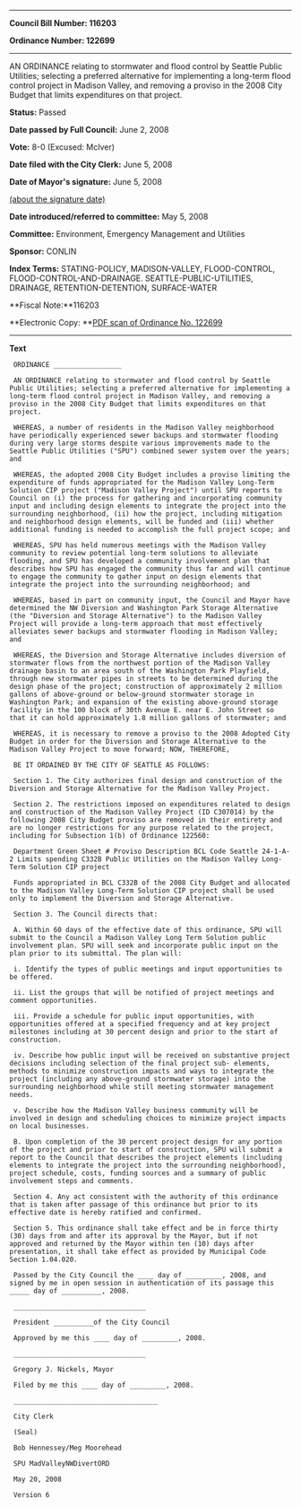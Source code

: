 

********

**Council Bill Number: 116203**
   
**Ordinance Number: 122699**
********

 AN ORDINANCE relating to stormwater and flood control by Seattle Public Utilities; selecting a preferred alternative for implementing a long-term flood control project in Madison Valley, and removing a proviso in the 2008 City Budget that limits expenditures on that project.

**Status:** Passed
   
**Date passed by Full Council:** June 2, 2008
   
**Vote:** 8-0 (Excused: McIver)
   
**Date filed with the City Clerk:** June 5, 2008
   
**Date of Mayor's signature:** June 5, 2008
   
[(about the signature date)](/~public/approvaldate.htm)
   
   
   
**Date introduced/referred to committee:** May 5, 2008
   
**Committee:** Environment, Emergency Management and Utilities
   
**Sponsor:** CONLIN
   
   
**Index Terms:** STATING-POLICY, MADISON-VALLEY, FLOOD-CONTROL, FLOOD-CONTROL-AND-DRAINAGE. SEATTLE-PUBLIC-UTILITIES, DRAINAGE, RETENTION-DETENTION, SURFACE-WATER

**Fiscal Note:**116203

**Electronic Copy: **[PDF scan of Ordinance No. 122699](/~archives/Ordinances/Ord_122699.pdf)

********

**Text**
   
```
 ORDINANCE _________________

 AN ORDINANCE relating to stormwater and flood control by Seattle Public Utilities; selecting a preferred alternative for implementing a long-term flood control project in Madison Valley, and removing a proviso in the 2008 City Budget that limits expenditures on that project.

 WHEREAS, a number of residents in the Madison Valley neighborhood have periodically experienced sewer backups and stormwater flooding during very large storms despite various improvements made to the Seattle Public Utilities ("SPU") combined sewer system over the years; and

 WHEREAS, the adopted 2008 City Budget includes a proviso limiting the expenditure of funds appropriated for the Madison Valley Long-Term Solution CIP project ("Madison Valley Project") until SPU reports to Council on (i) the process for gathering and incorporating community input and including design elements to integrate the project into the surrounding neighborhood, (ii) how the project, including mitigation and neighborhood design elements, will be funded and (iii) whether additional funding is needed to accomplish the full project scope; and

 WHEREAS, SPU has held numerous meetings with the Madison Valley community to review potential long-term solutions to alleviate flooding, and SPU has developed a community involvement plan that describes how SPU has engaged the community thus far and will continue to engage the community to gather input on design elements that integrate the project into the surrounding neighborhood; and

 WHEREAS, based in part on community input, the Council and Mayor have determined the NW Diversion and Washington Park Storage Alternative (the "Diversion and Storage Alternative") to the Madison Valley Project will provide a long-term approach that most effectively alleviates sewer backups and stormwater flooding in Madison Valley; and

 WHEREAS, the Diversion and Storage Alternative includes diversion of stormwater flows from the northwest portion of the Madison Valley drainage basin to an area south of the Washington Park Playfield, through new stormwater pipes in streets to be determined during the design phase of the project; construction of approximately 2 million gallons of above-ground or below-ground stormwater storage in Washington Park; and expansion of the existing above-ground storage facility in the 100 block of 30th Avenue E. near E. John Street so that it can hold approximately 1.8 million gallons of stormwater; and

 WHEREAS, it is necessary to remove a proviso to the 2008 Adopted City Budget in order for the Diversion and Storage Alternative to the Madison Valley Project to move forward; NOW, THEREFORE,

 BE IT ORDAINED BY THE CITY OF SEATTLE AS FOLLOWS:

 Section 1. The City authorizes final design and construction of the Diversion and Storage Alternative for the Madison Valley Project.

 Section 2. The restrictions imposed on expenditures related to design and construction of the Madison Valley Project (ID C307014) by the following 2008 City Budget proviso are removed in their entirety and are no longer restrictions for any purpose related to the project, including for Subsection 1(b) of Ordinance 122560:

 Department Green Sheet # Proviso Description BCL Code Seattle 24-1-A-2 Limits spending C332B Public Utilities on the Madison Valley Long-Term Solution CIP project

 Funds appropriated in BCL C332B of the 2008 City Budget and allocated to the Madison Valley Long-Term Solution CIP project shall be used only to implement the Diversion and Storage Alternative.

 Section 3. The Council directs that:

 A. Within 60 days of the effective date of this ordinance, SPU will submit to the Council a Madison Valley Long Term Solution public involvement plan. SPU will seek and incorporate public input on the plan prior to its submittal. The plan will:

 i. Identify the types of public meetings and input opportunities to be offered.

 ii. List the groups that will be notified of project meetings and comment opportunities.

 iii. Provide a schedule for public input opportunities, with opportunities offered at a specified frequency and at key project milestones including at 30 percent design and prior to the start of construction.

 iv. Describe how public input will be received on substantive project decisions including selection of the final project sub- elements, methods to minimize construction impacts and ways to integrate the project (including any above-ground stormwater storage) into the surrounding neighborhood while still meeting stormwater management needs.

 v. Describe how the Madison Valley business community will be involved in design and scheduling choices to minimize project impacts on local businesses.

 B. Upon completion of the 30 percent project design for any portion of the project and prior to start of construction, SPU will submit a report to the Council that describes the project elements (including elements to integrate the project into the surrounding neighborhood), project schedule, costs, funding sources and a summary of public involvement steps and comments.

 Section 4. Any act consistent with the authority of this ordinance that is taken after passage of this ordinance but prior to its effective date is hereby ratified and confirmed.

 Section 5. This ordinance shall take effect and be in force thirty (30) days from and after its approval by the Mayor, but if not approved and returned by the Mayor within ten (10) days after presentation, it shall take effect as provided by Municipal Code Section 1.04.020.

 Passed by the City Council the ____ day of _________, 2008, and signed by me in open session in authentication of its passage this _____ day of __________, 2008.

 _________________________________

 President __________of the City Council

 Approved by me this ____ day of _________, 2008.

 _________________________________

 Gregory J. Nickels, Mayor

 Filed by me this ____ day of _________, 2008.

 ____________________________________

 City Clerk

 (Seal)

 Bob Hennessey/Meg Moorehead

 SPU MadValleyNWDivertORD

 May 20, 2008

 Version 6

```
